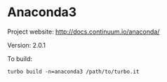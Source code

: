 # Anaconda3

Project website: http://docs.continuum.io/anaconda/

Version: 2.0.1

To build: 

	turbo build -n=anaconda3 /path/to/turbo.it